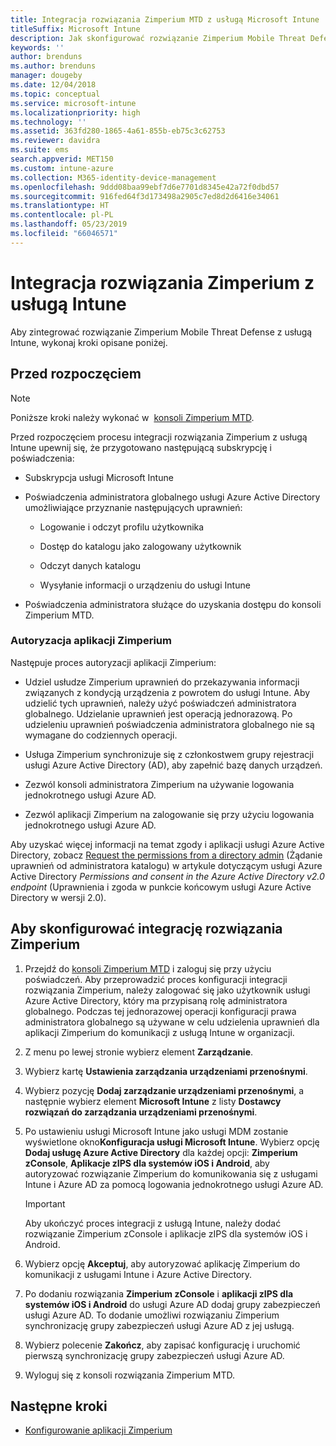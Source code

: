```yaml
---
title: Integracja rozwiązania Zimperium MTD z usługą Microsoft Intune
titleSuffix: Microsoft Intune
description: Jak skonfigurować rozwiązanie Zimperium Mobile Threat Defense (MTD) za pomocą usługi Microsoft Intune w celu kontrolowania dostępu urządzeń przenośnych do zasobów firmy.
keywords: ''
author: brenduns
ms.author: brenduns
manager: dougeby
ms.date: 12/04/2018
ms.topic: conceptual
ms.service: microsoft-intune
ms.localizationpriority: high
ms.technology: ''
ms.assetid: 363fd280-1865-4a61-855b-eb75c3c62753
ms.reviewer: davidra
ms.suite: ems
search.appverid: MET150
ms.custom: intune-azure
ms.collection: M365-identity-device-management
ms.openlocfilehash: 9ddd08baa99ebf7d6e7701d8345e42a72f0dbd57
ms.sourcegitcommit: 916fed64f3d173498a2905c7ed8d2d6416e34061
ms.translationtype: HT
ms.contentlocale: pl-PL
ms.lasthandoff: 05/23/2019
ms.locfileid: "66046571"
---
```

# <a name="integrate-zimperium-with-intune"></a>Integracja rozwiązania Zimperium z usługą Intune

Aby zintegrować rozwiązanie Zimperium Mobile Threat Defense z usługą Intune, wykonaj kroki opisane poniżej.

## <a name="before-you-begin"></a>Przed rozpoczęciem

> [!NOTE]
> Poniższe kroki należy wykonać w  [konsoli Zimperium MTD](https://sso.zimperium.com/signon/aad/).

Przed rozpoczęciem procesu integracji rozwiązania Zimperium z usługą Intune upewnij się, że przygotowano następującą subskrypcję i poświadczenia:

-   Subskrypcja usługi Microsoft Intune

-   Poświadczenia administratora globalnego usługi Azure Active Directory umożliwiające przyznanie następujących uprawnień:

    -   Logowanie i odczyt profilu użytkownika

    -   Dostęp do katalogu jako zalogowany użytkownik

    -   Odczyt danych katalogu

    -   Wysyłanie informacji o urządzeniu do usługi Intune

-   Poświadczenia administratora służące do uzyskania dostępu do konsoli Zimperium MTD.

### <a name="zimperium-app-authorization"></a>Autoryzacja aplikacji Zimperium

Następuje proces autoryzacji aplikacji Zimperium:

-   Udziel usłudze Zimperium uprawnień do przekazywania informacji związanych z kondycją urządzenia z powrotem do usługi Intune. Aby udzielić tych uprawnień, należy użyć poświadczeń administratora globalnego. Udzielanie uprawnień jest operacją jednorazową. Po udzieleniu uprawnień poświadczenia administratora globalnego nie są wymagane do codziennych operacji.

-   Usługa Zimperium synchronizuje się z członkostwem grupy rejestracji usługi Azure Active Directory (AD), aby zapełnić bazę danych urządzeń.

-   Zezwól konsoli administratora Zimperium na używanie logowania jednokrotnego usługi Azure AD.

-   Zezwól aplikacji Zimperium na zalogowanie się przy użyciu logowania jednokrotnego usługi Azure AD.

Aby uzyskać więcej informacji na temat zgody i aplikacji usługi Azure Active Directory, zobacz [Request the permissions from a directory admin](https://docs.microsoft.com/azure/active-directory/develop/v2-permissions-and-consent#request-the-permissions-from-a-directory-admin) (Żądanie uprawnień od administratora katalogu) w artykule dotyczącym usługi Azure Active Directory *Permissions and consent in the Azure Active Directory v2.0 endpoint* (Uprawnienia i zgoda w punkcie końcowym usługi Azure Active Directory w wersji 2.0).


## <a name="to-set-up-zimperium-integration"></a>Aby skonfigurować integrację rozwiązania Zimperium

1.  Przejdź do [konsoli Zimperium MTD](https://sso.zimperium.com/signon/aad/) i zaloguj się przy użyciu poświadczeń. Aby przeprowadzić proces konfiguracji integracji rozwiązania Zimperium, należy zalogować się jako użytkownik usługi Azure Active Directory, który ma przypisaną rolę administratora globalnego. Podczas tej jednorazowej operacji konfiguracji prawa administratora globalnego są używane w celu udzielenia uprawnień dla aplikacji Zimperium do komunikacji z usługą Intune w organizacji. 

2.  Z menu po lewej stronie wybierz element **Zarządzanie**.

3.  Wybierz kartę **Ustawienia zarządzania urządzeniami przenośnymi**.

4.  Wybierz pozycję **Dodaj zarządzanie urządzeniami przenośnymi**, a następnie wybierz element **Microsoft Intune** z listy **Dostawcy rozwiązań do zarządzania urządzeniami przenośnymi**.

5.  Po ustawieniu usługi Microsoft Intune jako usługi MDM zostanie wyświetlone okno**Konfiguracja usługi Microsoft Intune**. Wybierz opcję **Dodaj usługę Azure Active Directory** dla każdej opcji: **Zimperium zConsole**, **Aplikacje zIPS dla systemów iOS i Android**, aby autoryzować rozwiązanie Zimperium do komunikowania się z usługami Intune i Azure AD za pomocą logowania jednokrotnego usługi Azure AD.

    > [!IMPORTANT]  
    > Aby ukończyć proces integracji z usługą Intune, należy dodać rozwiązanie Zimperium zConsole i aplikacje zIPS dla systemów iOS i Android.

6.  Wybierz opcję **Akceptuj**, aby autoryzować aplikację Zimperium do komunikacji z usługami Intune i Azure Active Directory.

7.  Po dodaniu rozwiązania **Zimperium zConsole** i **aplikacji zIPS dla systemów iOS i Android** do usługi Azure AD dodaj grupy zabezpieczeń usługi Azure AD. To dodanie umożliwi rozwiązaniu Zimperium synchronizację grupy zabezpieczeń usługi Azure AD z jej usługą.

8.  Wybierz polecenie **Zakończ**, aby zapisać konfigurację i uruchomić pierwszą synchronizację grupy zabezpieczeń usługi Azure AD.

9.  Wyloguj się z konsoli rozwiązania Zimperium MTD.

## <a name="next-steps"></a>Następne kroki

-   [Konfigurowanie aplikacji Zimperium](mtd-apps-ios-app-configuration-policy-add-assign.md)
